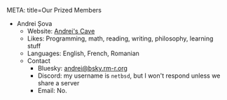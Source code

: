 META: title=Our Prized Members

- Andrei Șova
  - Website: [Andrei's Cave](https://andrei.rm-r.org)
  - Likes: Programming, math, reading, writing, philosophy, learning stuff
  - Languages: English, French, Romanian
  - Contact
    - Bluesky: [andrei@bsky.rm-r.org](https://bsky.app/profile/andrei.bsky.rm-r.org)
    - Discord: my username is `netbsd`, but I won't respond unless we share a
      server
    - Email: No.
